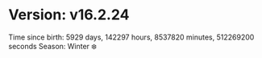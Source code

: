 # Version: v16.2.24
Time since birth: 5929 days, 142297 hours, 8537820 minutes, 512269200 seconds
Season: Winter ❄️
